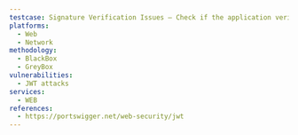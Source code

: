 ```yaml
---
testcase: Signature Verification Issues – Check if the application verifies JWT signatures at all by modifying claims (e.g., role, isAdmin) and rejoining with a random or no signature. Web (HTTP/HTTPS) service
platforms: 
  - Web
  - Network
methodology: 
  - BlackBox
  - GreyBox
vulnerabilities:
  - JWT attacks
services:
  - WEB
references:
  - https://portswigger.net/web-security/jwt
---
```

